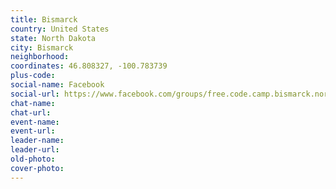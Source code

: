 ```yaml
---
title: Bismarck
country: United States
state: North Dakota
city: Bismarck
neighborhood: 
coordinates: 46.808327, -100.783739
plus-code:
social-name: Facebook
social-url: https://www.facebook.com/groups/free.code.camp.bismarck.north.dakota
chat-name:
chat-url:
event-name:
event-url:
leader-name:
leader-url:
old-photo: 
cover-photo:
---
```

